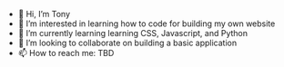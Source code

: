 - 👋 Hi, I’m Tony
- 👀 I’m interested in learning how to code for building my own website
- 🌱 I’m currently learning learning CSS, Javascript, and Python
- 💞️ I’m looking to collaborate on building a basic application
- 📫 How to reach me: TBD

<!---
tony99991/tony99991 is a ✨ special ✨ repository because its `README.md` (this file) appears on your GitHub profile.
You can click the Preview link to take a look at your changes.
--->
